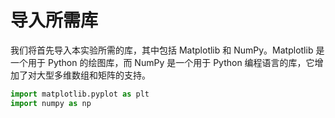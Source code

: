 # 导入所需库

我们将首先导入本实验所需的库，其中包括 Matplotlib 和 NumPy。Matplotlib 是一个用于 Python 的绘图库，而 NumPy 是一个用于 Python 编程语言的库，它增加了对大型多维数组和矩阵的支持。

```python
import matplotlib.pyplot as plt
import numpy as np
```
